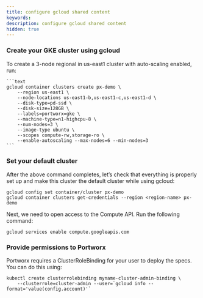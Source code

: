 ```yaml
---
title: configure gcloud shared content
keywords: 
description: configure gcloud shared content
hidden: true
---
```


### Create your GKE cluster using gcloud

To create a 3-node regional in us-east1 cluster with auto-scaling enabled, run:

<!-- concerns:
* permissions/scopes
* disk size (bump to 128)
* machine type (need more powerful machine)
 -->

    ```text
    gcloud container clusters create px-demo \
        --region us-east1 \
        --node-locations us-east1-b,us-east1-c,us-east1-d \
        --disk-type=pd-ssd \
        --disk-size=128GB \
        --labels=portworx=gke \
        --machine-type=n1-highcpu-8 \
        --num-nodes=3 \
        --image-type ubuntu \
        --scopes compute-rw,storage-ro \
        --enable-autoscaling --max-nodes=6 --min-nodes=3
    ```

### Set your default cluster

After the above command completes, let’s check that everything is properly set up and make this cluster the default cluster while using gcloud:

```text
gcloud config set container/cluster px-demo
gcloud container clusters get-credentials --region <region-name> px-demo
```

Next, we need to open access to the Compute API. Run the following command:

```text
gcloud services enable compute.googleapis.com
```

<!-- we need to understand why we're doing this gcloud stuff -->

### Provide permissions to Portworx 

<!-- This appears to be admin, do we want to constrain this to certain permissions? We want to provide minimum permissions -->

Portworx requires a ClusterRoleBinding for your user to deploy the specs. You can do this using:

```text
kubectl create clusterrolebinding myname-cluster-admin-binding \
    --clusterrole=cluster-admin --user=`gcloud info --format='value(config.account)'`
```